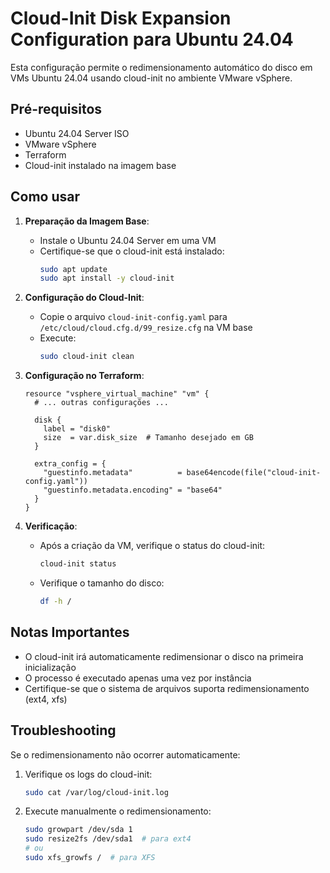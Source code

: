 # Cloud-Init Disk Expansion Configuration para Ubuntu 24.04

Esta configuração permite o redimensionamento automático do disco em VMs Ubuntu 24.04 usando cloud-init no ambiente VMware vSphere.

## Pré-requisitos

- Ubuntu 24.04 Server ISO
- VMware vSphere
- Terraform
- Cloud-init instalado na imagem base

## Como usar

1. **Preparação da Imagem Base**:
   - Instale o Ubuntu 24.04 Server em uma VM
   - Certifique-se que o cloud-init está instalado:
     ```bash
     sudo apt update
     sudo apt install -y cloud-init
     ```

2. **Configuração do Cloud-Init**:
   - Copie o arquivo `cloud-init-config.yaml` para `/etc/cloud/cloud.cfg.d/99_resize.cfg` na VM base
   - Execute:
     ```bash
     sudo cloud-init clean
     ```

3. **Configuração no Terraform**:
   ```hcl
   resource "vsphere_virtual_machine" "vm" {
     # ... outras configurações ...

     disk {
       label = "disk0"
       size  = var.disk_size  # Tamanho desejado em GB
     }

     extra_config = {
       "guestinfo.metadata"          = base64encode(file("cloud-init-config.yaml"))
       "guestinfo.metadata.encoding" = "base64"
     }
   }
   ```

4. **Verificação**:
   - Após a criação da VM, verifique o status do cloud-init:
     ```bash
     cloud-init status
     ```
   - Verifique o tamanho do disco:
     ```bash
     df -h /
     ```

## Notas Importantes

- O cloud-init irá automaticamente redimensionar o disco na primeira inicialização
- O processo é executado apenas uma vez por instância
- Certifique-se que o sistema de arquivos suporta redimensionamento (ext4, xfs)

## Troubleshooting

Se o redimensionamento não ocorrer automaticamente:

1. Verifique os logs do cloud-init:
   ```bash
   sudo cat /var/log/cloud-init.log
   ```

2. Execute manualmente o redimensionamento:
   ```bash
   sudo growpart /dev/sda 1
   sudo resize2fs /dev/sda1  # para ext4
   # ou
   sudo xfs_growfs /  # para XFS
   ```
